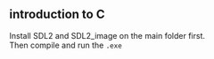 ## introduction to C
Install SDL2 and SDL2_image on the main folder first.\
Then compile and run the `.exe`